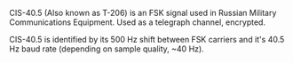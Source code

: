 CIS-40.5 (Also known as T-206) is an FSK signal used in Russian Military Communications Equipment. Used as a telegraph channel, encrypted.

CIS-40.5 is identified by its 500 Hz shift between FSK carriers and it's 40.5 Hz baud rate (depending on sample quality, ~40 Hz).